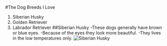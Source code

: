 #The Dog Breeds I Love
1. Siberian Husky
2. Golden Retriever
3. Labrador Retriever
##Siberian Husky
-These dogs generally have brown or blue eyes.
-Because of the eyes they look more beautiful.
-They lives in the low temperatures only.
![Siberian Husky](https://i.pinimg.com/originals/d5/a8/34/d5a834e6a8d9ede51cedbed7ccd2fa01.jpg)
